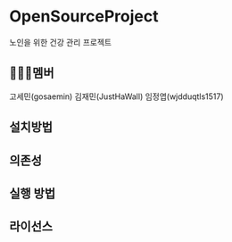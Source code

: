 # OpenSourceProject
노인을 위한 건강 관리 프로젝트

## 🧑‍🤝‍🧑멤버
고세민(gosaemin)
김재민(JustHaWall)
임정엽(wjdduqtls1517)

## 설치방법

## 의존성

## 실행 방법

## 라이선스
